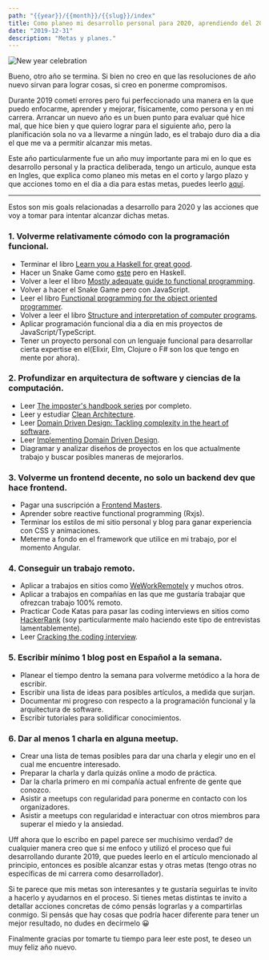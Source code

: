 ```yaml
---
path: "{{year}}/{{month}}/{{slug}}/index"
title: Como planeo mi desarrollo personal para 2020, aprendiendo del 2019.
date: "2019-12-31"
description: "Metas y planes."
---
```


![New year celebration](https://blogmedia.evbstatic.com/wp-content/uploads/wpmulti/sites/3/2016/10/19171356/new-years-eve1.jpg)

Bueno, otro año se termina. Si bien no creo en que las resoluciones de año nuevo sirvan para lograr cosas, si creo en ponerme compromisos.

Durante 2019 cometí errores pero fui perfeccionado una manera en la que puedo enfocarme, aprender y mejorar, físicamente, como persona y en mi carrera. Arrancar un nuevo año es un buen punto para evaluar qué hice mal, que hice bien y que quiero lograr para el siguiente año,
pero la planificación sola no va a llevarme a ningún lado, es el trabajo duro dia a dia el que me va a permitir alcanzar mis metas.

Este año particularmente fue un año muy importante para mi en lo que es desarrollo personal y la practica deliberada, tengo un articulo, aunque esta en Ingles, que explica como planeo mis metas en el corto y largo plazo y que acciones tomo en el dia a dia para estas metas, puedes leerlo [aquí](https://www.patferraggi.dev/blog/2019/dic/deliberate-learning/).

---

Estos son mis goals relacionadas a desarrollo para 2020 y las acciones que voy a tomar para intentar alcanzar dichas metas.

### 1. Volverme relativamente cómodo con la programación funcional.

- Terminar el libro [Learn you a Haskell for great good](http://learnyouahaskell.com/).
- Hacer un Snake Game como [este](https://www.youtube.com/watch?v=bRlvGoWz6Ig) pero en Haskell.
- Volver a leer el libro [Mostly adequate guide to functional programming](https://mostly-adequate.gitbooks.io/mostly-adequate-guide/).
- Volver a hacer el Snake Game pero con JavaScript.
- Leer el libro [Functional programming for the object oriented programmer](https://leanpub.com/fp-oo).
- Volver a leer el libro [Structure and interpretation of computer programs](https://web.mit.edu/alexmv/6.037/sicp.pdf).
- Aplicar programación funcional dia a dia en mis proyectos de JavaScript/TypeScript.
- Tener un proyecto personal con un lenguaje funcional para desarrollar cierta expertise en el(Elixir, Elm, Clojure o F# son los que tengo en mente por ahora).

### 2. Profundizar en arquitectura de software y ciencias de la computación.

- Leer [The imposter's handbook series](https://bigmachine.io/products/the-imposters-handbook/) por completo.
- Leer y estudiar [Clean Architecture](https://www.amazon.com/-/es/Robert-C-Martin-ebook/dp/B075LRM681).
- Leer [Domain Driven Design: Tackling complexity in the heart of software](https://www.amazon.com/-/es/Eric-Evans/dp/0321125215).
- Leer [Implementing Domain Driven Design](https://www.amazon.com/-/es/Vaughn-Vernon/dp/0321834577).
- Diagramar y analizar diseños de proyectos en los que actualmente trabajo y buscar posibles maneras de mejorarlos.

### 3. Volverme un frontend decente, no solo un backend dev que hace frontend.

- Pagar una suscripción a [Frontend Masters](https://frontendmasters.com/).
- Aprender sobre reactive functional programming (Rxjs).
- Terminar los estilos de mi sitio personal y blog para ganar experiencia con CSS y animaciones.
- Meterme a fondo en el framework que utilice en mi trabajo, por el momento Angular.

### 4. Conseguir un trabajo remoto.

- Aplicar a trabajos en sitios como [WeWorkRemotely](https://weworkremotely.com/) y muchos otros.
- Aplicar a trabajos en compañías en las que me gustaría trabajar que ofrezcan trabajo 100% remoto.
- Practicar Code Katas para pasar las coding interviews en sitios como [HackerRank](https://www.hackerrank.com/) (soy particularmente malo haciendo este tipo de entrevistas lamentablemente).
- Leer [Cracking the coding interview](https://www.amazon.com/-/es/Gayle-Laakmann-McDowell/dp/0984782850).

### 5. Escribir mínimo 1 blog post en Español a la semana.

- Planear el tiempo dentro la semana para volverme metódico a la hora de escribir.
- Escribir una lista de ideas para posibles artículos, a medida que surjan.
- Documentar mi progreso con respecto a la programación funcional y la arquitectura de software.
- Escribir tutoriales para solidificar conocimientos.

### 6. Dar al menos 1 charla en alguna meetup.

- Crear una lista de temas posibles para dar una charla y elegir uno en el cual me encuentre interesado.
- Preparar la charla y darla quizás online a modo de práctica.
- Dar la charla primero en mi compañía actual enfrente de gente que conozco.
- Asistir a meetups con regularidad para ponerme en contacto con los organizadores.
- Asistir a meetups con regularidad e interactuar con otros miembros para superar el miedo y la ansiedad.

Uff ahora que lo escribo en papel parece ser muchísimo verdad? de cualquier manera creo que si me enfoco y utilizó el proceso que fui desarrollando durante 2019, que puedes leerlo en el artículo mencionado al principio, entonces es posible alcanzar estas y otras metas (tengo otras no específicas de mi carrera como desarrollador).

Si te parece que mis metas son interesantes y te gustaría seguirlas te invito a hacerlo y ayudarnos en el proceso.
Si tienes metas distintas te invito a detallar acciones concretas de cómo pensás lograrlas y a compartirlas conmigo.
Si pensás que hay cosas que podría hacer diferente para tener un mejor resultado, no dudes en decírmelo &#128512;

Finalmente gracias por tomarte tu tiempo para leer este post, te deseo un muy feliz año nuevo.
